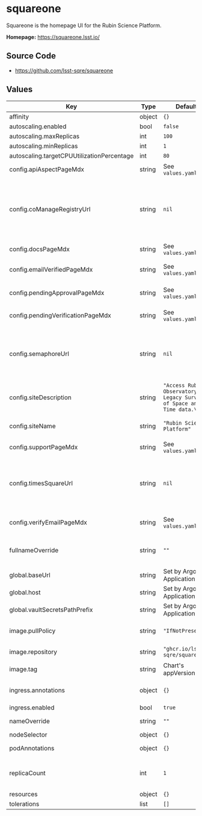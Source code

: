 # squareone

Squareone is the homepage UI for the Rubin Science Platform.

**Homepage:** <https://squareone.lsst.io/>

## Source Code

* <https://github.com/lsst-sqre/squareone>

## Values

| Key | Type | Default | Description |
|-----|------|---------|-------------|
| affinity | object | `{}` |  |
| autoscaling.enabled | bool | `false` |  |
| autoscaling.maxReplicas | int | `100` |  |
| autoscaling.minReplicas | int | `1` |  |
| autoscaling.targetCPUUtilizationPercentage | int | `80` |  |
| config.apiAspectPageMdx | string | See `values.yaml` | MDX content for the `/api-aspect` page |
| config.coManageRegistryUrl | string | `nil` | URL to the COmanage registry, if the environment uses COmanage for identity. @default null disables the COmanage integration |
| config.docsPageMdx | string | See `values.yaml` | MDX content for the `/docs` page |
| config.emailVerifiedPageMdx | string | See `values.yaml` | MDX content for the `/enrollment/thanks-for-verifying` page |
| config.pendingApprovalPageMdx | string | See `values.yaml` | MDX content for the `/enrollment/pending-approval` page |
| config.pendingVerificationPageMdx | string | See `values.yaml` | MDX content for the `/enrollment/pending-confirmation` |
| config.semaphoreUrl | string | `nil` | URL to the Semaphore (user notifications) API service. @default null disables the Semaphore integration |
| config.siteDescription | string | `"Access Rubin Observatory Legacy Survey of Space and Time data.\n"` | Site description, used in meta tags |
| config.siteName | string | `"Rubin Science Platform"` | Name of the site, used in the title and meta tags. |
| config.supportPageMdx | string | See `values.yaml` | MDX content for the `/support` page |
| config.timesSquareUrl | string | `nil` | URL to the Times Square (parameterized notebooks) API service. @default null disables the Times Square integration |
| config.verifyEmailPageMdx | string | See `values.yaml` | MDX content for the `/enrollment/thanks-for-signing-up` page |
| fullnameOverride | string | `""` | Overrides the full name for resources (includes the release name) |
| global.baseUrl | string | Set by Argo CD Application | Base URL for the environment |
| global.host | string | Set by Argo CD Application | Host name for ingress |
| global.vaultSecretsPathPrefix | string | Set by Argo CD Application | Base path for Vault secrets |
| image.pullPolicy | string | `"IfNotPresent"` | Image pull policy (tip: use Always for development) |
| image.repository | string | `"ghcr.io/lsst-sqre/squareone"` | Squareone Docker image repository |
| image.tag | string | Chart's appVersion | Overrides the image tag. |
| ingress.annotations | object | `{}` | Additional annotations to add to the ingress |
| ingress.enabled | bool | `true` | Enable ingress |
| nameOverride | string | `""` | Overrides the base name for resources |
| nodeSelector | object | `{}` |  |
| podAnnotations | object | `{}` | Annotations for squareone pods |
| replicaCount | int | `1` | Number of squareone pods to run in the deployment. |
| resources | object | `{}` |  |
| tolerations | list | `[]` |  |

